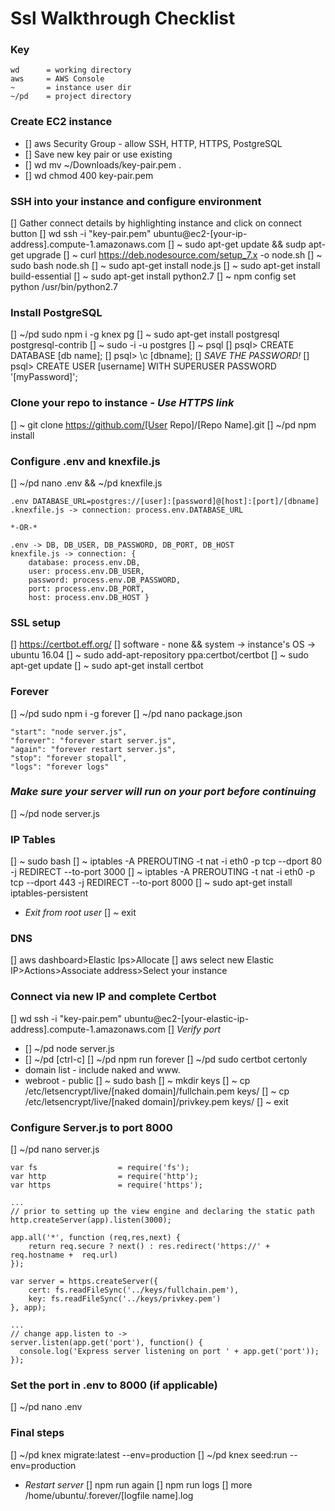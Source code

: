 # Ssl Walkthrough Checklist

### Key
```
wd      = working directory
aws     = AWS Console
~       = instance user dir
~/pd    = project directory
```

### Create EC2 instance
- [] aws Security Group - allow SSH, HTTP, HTTPS, PostgreSQL
- [] Save new key pair or use existing
- [] wd mv ~/Downloads/key-pair.pem .
- [] wd chmod 400 key-pair.pem

### SSH into your instance and configure environment
[] Gather connect details by highlighting instance and click on connect button
[] wd ssh -i "key-pair.pem" ubuntu@ec2-[your-ip-address].compute-1.amazonaws.com
[] ~ sudo apt-get update && sudp apt-get upgrade
[] ~ curl https://deb.nodesource.com/setup_7.x -o node.sh
[] ~ sudo bash node.sh
[] ~ sudo apt-get install node.js
[] ~ sudo apt-get install build-essential
[] ~ sudo apt-get install python2.7
[] ~ npm config set python /usr/bin/python2.7

### Install PostgreSQL
[] ~/pd sudo npm i -g knex pg
[] ~ sudo apt-get install postgresql postgresql-contrib
[] ~ sudo -i -u postgres
[] ~ psql
[] psql> CREATE DATABASE [db name];
[] psql> \c [dbname];
[] *SAVE THE PASSWORD!*
[] psql> CREATE USER [username] WITH SUPERUSER PASSWORD '[myPassword]';

### Clone your repo to instance - *Use HTTPS link*
[] ~ git clone https://github.com/[User Repo]/[Repo Name].git
[] ~/pd npm install

### Configure .env and knexfile.js
[] ~/pd nano .env && ~/pd knexfile.js
```
.env DATABASE_URL=postgres://[user]:[password]@[host]:[port]/[dbname]
.knexfile.js -> connection: process.env.DATABASE_URL

*-OR-*

.env -> DB, DB_USER, DB_PASSWORD, DB_PORT, DB_HOST
knexfile.js -> connection: {
    database: process.env.DB,
    user: process.env.DB_USER,
    password: process.env.DB_PASSWORD,
    port: process.env.DB_PORT,
    host: process.env.DB_HOST }
```

### SSL setup
[] https://certbot.eff.org/
[] software - none && system -> instance's OS -> ubuntu 16.04
[] ~ sudo add-apt-repository ppa:certbot/certbot
[] ~ sudo apt-get update
[] ~ sudo apt-get install certbot

### Forever
[] ~/pd sudo npm i -g forever
[] ~/pd nano package.json
```
"start": "node server.js",
"forever": "forever start server.js",
"again": "forever restart server.js",
"stop": "forever stopall",
"logs": "forever logs"
```

### *Make sure your server will run on your port before continuing*
[] ~/pd node server.js

### IP Tables
[] ~ sudo bash
[] ~ iptables -A PREROUTING -t nat -i eth0 -p tcp --dport 80 -j REDIRECT --to-port 3000
[] ~ iptables -A PREROUTING -t nat -i eth0 -p tcp --dport 443 -j REDIRECT --to-port 8000
[] ~ sudo apt-get install iptables-persistent
- *Exit from root user*
[] ~ exit

### DNS
[] aws dashboard>Elastic Ips>Allocate
[] aws select new Elastic IP>Actions>Associate address>Select your instance

### Connect via new IP and complete Certbot
[] wd ssh -i "key-pair.pem" ubuntu@ec2-[your-elastic-ip-address].compute-1.amazonaws.com
[] *Verify port*
- [] ~/pd node server.js
- [] ~/pd [ctrl-c]
[] ~/pd npm run forever
[] ~/pd sudo certbot certonly
- domain list - include naked and www.
- webroot - public
[] ~ sudo bash
[] ~ mkdir keys
[] ~ cp /etc/letsencrypt/live/[naked domain]/fullchain.pem keys/
[] ~ cp /etc/letsencrypt/live/[naked domain]/privkey.pem keys/
[] ~ exit

### Configure Server.js to port 8000
[] ~/pd nano server.js
```
var fs                  = require('fs');
var http                = require('http');
var https               = require('https');

...
// prior to setting up the view engine and declaring the static path
http.createServer(app).listen(3000);

app.all('*', function (req,res,next) {
	return req.secure ? next() : res.redirect('https://' + req.hostname +  req.url)
});

var server = https.createServer({
	cert: fs.readFileSync('../keys/fullchain.pem'),
	key: fs.readFileSync('../keys/privkey.pem')
}, app);

...
// change app.listen to ->
server.listen(app.get('port'), function() {
  console.log('Express server listening on port ' + app.get('port'));
});
```

### Set the port in .env to 8000 (if applicable)
[] ~/pd nano .env

### Final steps
[] ~/pd knex migrate:latest --env=production
[] ~/pd knex seed:run --env=production
- *Restart server*
[] npm run again
[] npm run logs
[] more /home/ubuntu/.forever/[logfile name].log
